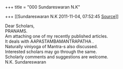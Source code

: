 +++
title = "000 Sundareswaran N.K"

+++
[[Sundareswaran N.K	2011-11-04, 07:52:45 [Source](https://groups.google.com/g/bvparishat/c/rHGsUvRIAG0)]]



Dear Scholars,  
PRANAMS.  
Am attaching one of my recently published articles.  
It deals with AAPASTAMBAMANTRAPATHA .  
Naturally viniyoga of Mantra-s also discussed.  
Interested scholars may go through the same.  
Scholarly comments and suggestions are welcome.  
N.K. Sundareswaran  

